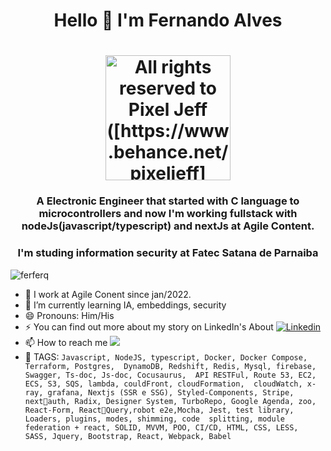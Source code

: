 
<h1 align="center">Hello 👋 I'm Fernando Alves</h1><h1 align="center"><img width="200px" src="https://gifs.eco.br/wp-content/uploads/2022/05/gifs-de-mario-bros-7.gif" alt="All rights reserved to Pixel Jeff ([https://www.behance.net/pixeljeff](https://gifs.eco.br/gifs-de-mario-bros/))" /></h1>

<h3 align="center">A Electronic Engineer that started with C language to microcontrollers and now I'm working fullstack with nodeJs(javascript/typescript) and nextJs at Agile Content.</h3>
<h3 align="center">I'm studing information security at Fatec Satana de Parnaiba</h3>
<p align="left"> <img src="https://komarev.com/ghpvc/?username=ferferq" alt="ferferq" /> </p>

 - 🔭 I work at Agile Conent since jan/2022.
 - 🌱 I’m currently learning IA, embeddings, security
 - 😄 Pronouns: Him/His
 - ⚡ You can find out more about my story on LinkedIn's About [![Linkedin](https://img.shields.io/badge/-LinkedIn-060606?style=flat&labelColor=0D0D0D&logo=Linkedin&Color=white)](https://www.linkedin.com/in/fernando-alves-martins-788390131/)
 - 📫 How to reach me <a href = "mailto:fernandoalvesq@gmail.com"><img src="https://img.shields.io/badge/Gmail-D14836?style=for-the-badge&logo=gmail&logoColor=white" target="_blank"></a>
 - 👯 TAGS:
 `
Javascript, NodeJS, typescript, Docker, Docker Compose, Terraform, Postgres, 
DynamoDB, Redshift, Redis, Mysql, firebase, Swagger, Ts-doc, Js-doc, Cocusaurus, 
API RESTFul, Route 53, EC2, ECS, S3, SQS, lambda, couldFront, cloudFormation, 
cloudWatch, x-ray, grafana, Nextjs (SSR e SSG), Styled-Components, Stripe, nextauth, Radix, Designer System, TurboRepo, Google Agenda, zoo, React-Form, ReactQuery,robot e2e,Mocha, Jest, test library, Loaders, plugins, modes, shimming, code 
splitting, module federation + react, SOLID, MVVM, POO, CI/CD, HTML, CSS, LESS, 
SASS, Jquery, Bootstrap, React, Webpack, Babel
 `

<!--
**ferferq/ferferq** is a ✨ _special_ ✨ repository because its `README.md` (this file) appears on your GitHub profile.

Here are some ideas to get you started:

- 🔭 I’m currently working on ...
- 🌱 I’m currently learning ...
- 👯 I’m looking to collaborate on ...
- 🤔 I’m looking for help with ...
- 💬 Ask me about ...
- 📫 How to reach me: ...
- 😄 Pronouns: ...
- ⚡ Fun fact: ...
-->
